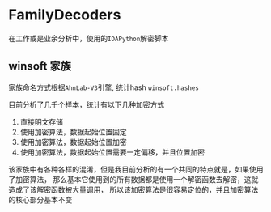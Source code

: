 # FamilyDecoders

在工作或是业余分析中，使用的`IDAPython`解密脚本


## winsoft 家族

家族命名方式根据`AhnLab-V3`引擎, 统计hash `winsoft.hashes`

目前分析了几千个样本，统计有以下几种加密方式

1. 直接明文存储
2. 使用加密算法，数据起始位置固定
3. 使用加密算法，数据起始位置加密
4. 使用加密算法，数据起始位置需要一定偏移，并且位置加密


该家族中有各种各样的混淆，但是我目前分析的有一个共同的特点就是，如果使用了加密算法，
那么基本它使用到的所有数据都是使用一个解密函数去解密，这就造成了该解密函数被大量调用，
所以该加密算法是很容易定位的，并且加密算法的核心部分基本不变
